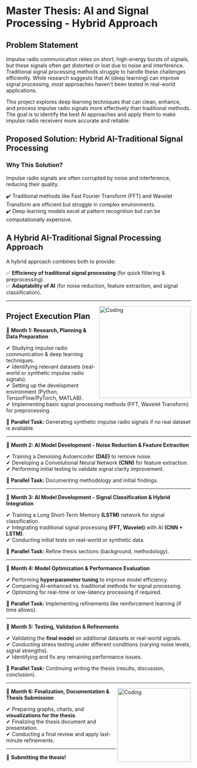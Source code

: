 # Master Thesis: AI and Signal Processing - Hybrid Approach

## Problem Statement

Impulse radio communication relies on short, high-energy bursts of signals, but these signals often get distorted or lost due to noise and interference. Traditional signal processing methods struggle to handle these challenges efficiently. While research suggests that AI (deep learning) can improve signal processing, most approaches haven't been tested in real-world applications.

This project explores deep learning techniques that can clean, enhance, and process impulse radio signals more effectively than traditional methods. The goal is to identify the best AI approaches and apply them to make impulse radio receivers more accurate and reliable.

## Proposed Solution: Hybrid AI-Traditional Signal Processing  

### Why This Solution?  
Impulse radio signals are often corrupted by noise and interference, reducing their quality.  

✔️ Traditional methods like Fast Fourier Transform (FFT) and Wavelet Transform are efficient but struggle in complex environments.  
✔️ Deep learning models excel at pattern recognition but can be computationally expensive.  


## A Hybrid AI-Traditional Signal Processing Approach

A hybrid approach combines both to provide:

✅ **Efficiency of traditional signal processing** (for quick filtering & preprocessing).  
✅ **Adaptability of AI** (for noise reduction, feature extraction, and signal classification).  

---

<img align="right" alt="Coding" width="250" src="https://camo.githubusercontent.com/130ffc354b6ee3c8c9e506276e598bf4e19ea7950df203dacf6aeee4fc543a50/68747470733a2f2f616e616c7974696373696e6469616d61672e636f6d2f77702d636f6e74656e742f75706c6f6164732f323031382f31322f646576656c6f7065722d6472696262626c652e676966">


## **Project Execution Plan**

📌 **Month 1: Research, Planning & Data Preparation**  

✔ Studying impulse radio communication & deep learning techniques.  
✔ Identifying relevant datasets (real-world or synthetic impulse radio signals).  
✔ Setting up the development environment (Python, TensorFlow/PyTorch, MATLAB).  
✔ Implementing basic signal processing methods (FFT, Wavelet Transform) for preprocessing.  

🔄 **Parallel Task:** Generating synthetic impulse radio signals if no real dataset is available.  

---

📌 **Month 2: AI Model Development - Noise Reduction & Feature Extraction**

✔ Training a Denoising Autoencoder **(DAE)** to remove noise.  
✔ Developing a Convolutional Neural Network **(CNN)** for feature extraction.  
✔ Performing initial testing to validate signal clarity improvement.  

🔄 **Parallel Task:** Documenting methodology and initial findings.  

---

📌 **Month 3: AI Model Development - Signal Classification & Hybrid Integration**

✔ Training a Long Short-Term Memory **(LSTM)** network for signal classification.  
✔ Integrating traditional signal processing **(FFT, Wavelet)** with AI **(CNN + LSTM)**.  
✔ Conducting initial tests on real-world or synthetic data.

🔄 **Parallel Task:** Refine thesis sections (background, methodology).  

---

📌 **Month 4: Model Optimization & Performance Evaluation**

✔ Performing **hyperparameter tuning** to improve model efficiency.  
✔ Comparing AI-enhanced vs. traditional methods for signal processing.  
✔ Optimizing for real-time or low-latency processing if required.  

🔄 **Parallel Task:** Implementing refinements like reinforcement learning (if time allows).  

---

📌 **Month 5: Testing, Validation & Refinements**

✔ Validating the **final model** on additional datasets or real-world signals.  
✔ Conducting stress testing under different conditions (varying noise levels, signal strengths).  
✔ Identifying and fix any remaining performance issues.  

🔄 **Parallel Task:** Continuing writing the thesis (results, discussion, conclusion).

---

<img align="right" alt="Coding" width="200" src="https://github.com/anwar-prog/Master-thesis/blob/main/animation.gif">

📌 **Month 6: Finalization, Documentation & Thesis Submission**

✔ Preparing graphs, charts, and **visualizations for the thesis**.  
✔ Finalizing the thesis document and presentation.  
✔ Conducting a final review and apply last-minute refinements.  

---

 🎉 **Submitting the thesis!**

